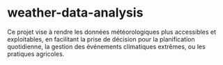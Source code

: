 # weather-data-analysis
Ce projet vise à rendre les données météorologiques plus accessibles et exploitables, en facilitant la prise de décision pour la planification quotidienne, la gestion des événements climatiques extrêmes, ou les pratiques agricoles.
